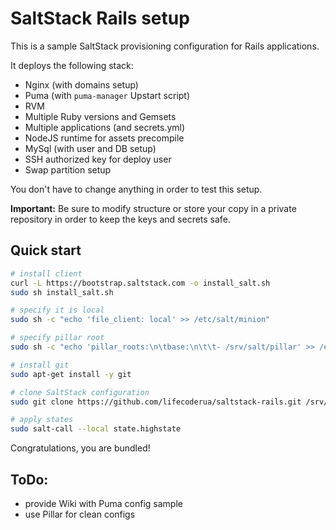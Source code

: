 # SaltStack Rails setup

This is a sample SaltStack provisioning configuration for Rails applications.

It deploys the following stack:

- Nginx (with domains setup)
- Puma (with `puma-manager` Upstart script)
- RVM
- Multiple Ruby versions and Gemsets
- Multiple applications (and secrets.yml)
- NodeJS runtime for assets precompile
- MySql (with user and DB setup)
- SSH authorized key for deploy user
- Swap partition setup

You don't have to change anything in order to test this setup.

**Important:** Be sure to modify structure or store your copy in a private repository in order to keep the keys and secrets safe.


## Quick start

``` bash
# install client
curl -L https://bootstrap.saltstack.com -o install_salt.sh
sudo sh install_salt.sh

# specify it is local
sudo sh -c "echo 'file_client: local' >> /etc/salt/minion"

# specify pillar root
sudo sh -c "echo 'pillar_roots:\n\tbase:\n\t\t- /srv/salt/pillar' >> /etc/salt/minion"

# install git
sudo apt-get install -y git

# clone SaltStack configuration
sudo git clone https://github.com/lifecoderua/saltstack-rails.git /srv/salt

# apply states
sudo salt-call --local state.highstate
```

Congratulations, you are bundled!

## ToDo:
- provide Wiki with Puma config sample
- use Pillar for clean configs
